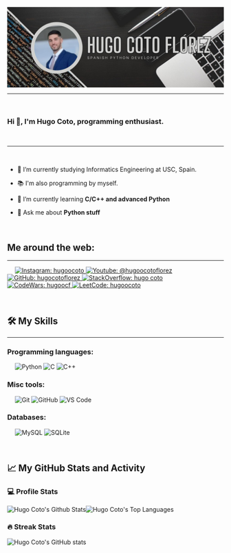 

<img src="https://raw.githubusercontent.com/hugocotoflorez/hugocotoflorez/main/backgroundim.jpg" align="center" alt="Hugo Coto header image">

-------------------
&emsp;
<h3 align="left">Hi 👋, I'm Hugo Coto, programming enthusiast.</h3>
&emsp;

-------------------
&emsp;

- 🔭 I’m currently studying Informatics Engineering at USC, Spain. 
- 📚 I'm also programming by myself.
- 🌱 I’m currently learning **C/C++ and advanced Python**

- 💬 Ask me about **Python stuff**

&emsp;

## Me around the web:
-------------------


&emsp;
<a href="https://www.instagram.com/hugoocoto/">
    ![Instagram: hugoocoto](https://img.shields.io/badge/-hugoocoto-000?&logo=Instagram)
</a>
<a href="https://www.youtube.com/channel/UCEN4ag83nsQcMqt9Er5gyCw">
    ![Youtube: @hugoocotoflorez](https://img.shields.io/badge/-Hugo_Coto-000?&logo=Youtube)
</a>
<a href="https://github.com/hugocotoflorez">
    ![GitHub: hugocotoflorez](https://img.shields.io/github/followers/hugocotoflorez?label=follow&style=social)
</a>
<a href="https://stackoverflow.com/users/19060347/hugo-coto">
    ![StackOverflow: hugo coto](https://img.shields.io/stackexchange/stackoverflow/r/19060347?style=social)
</a>
<a href="https://www.codewars.com/users/hugoocf">
    ![CodeWars: hugoocf](https://www.codewars.com/users/hugoocf/badges/small)
</a>
<a href="https://www.leetcode.com/hugoocoto/">
    ![LeetCode: hugoocoto](https://img.shields.io/badge/-hugoocoto-000?&logo=LeetCode)
</a>

&emsp;

## 🛠️ My Skills
-------------------
### Programming languages:
&emsp;
![Python](https://img.shields.io/badge/-Python-000?&logo=Python)
![C](https://img.shields.io/badge/-C-000?&logo=C)
![C++](https://img.shields.io/badge/-C++-000?&logo=Cplusplus)

### Misc tools:
&emsp;
![Git](https://img.shields.io/badge/-Git-000?&logo=Git)
![GitHub](https://img.shields.io/badge/-GitHub-000?&logo=GitHub)
![VS Code](https://img.shields.io/badge/-VS%20Code-000?&logo=Visual-Studio-Code)


### Databases:
&emsp;
![MySQL](https://img.shields.io/badge/-MySQL-000?&logo=MySQL)
![SQLite](https://img.shields.io/badge/-SQLite-000?&logo=SQLite)

&emsp;

## 📈 My GitHub Stats and Activity

### 💻 Profile Stats

<img alt="Hugo Coto's Github Stats" src="https://github-readme-stats.vercel.app/api/?username=hugocotoflorez&show_icons=true&include_all_commits=true&count_private=true&theme=react&hide_border=true&bg_color=1F222E&title_color=F85D7F&icon_color=F8D866" height="192px"/><img alt="Hugo Coto's Top Languages" src="https://github-readme-stats.vercel.app/api/top-langs/?username=hugocotoflorez&langs_count=8&layout=compact&theme=react&hide_border=true&bg_color=1F222E&title_color=F85D7F&icon_color=F8D866" height="192px"/>


### 🔥 Streak Stats

![Hugo Coto's GitHub stats](https://github-readme-streak-stats.herokuapp.com/?user=hugocotoflorez&theme=tokyonight)



